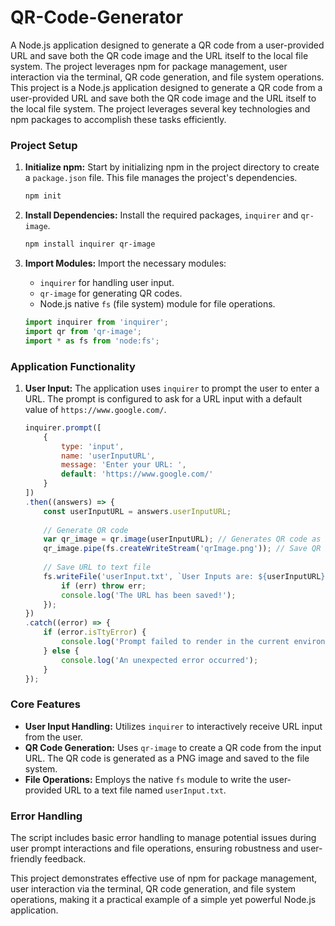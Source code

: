 # QR-Code-Generator
A Node.js application designed to generate a QR code from a user-provided URL and save both the QR code image and the URL itself to the local file system. The project leverages npm  for package management, user interaction via the terminal, QR code generation, and file system operations.
This project is a Node.js application designed to generate a QR code from a user-provided URL and save both the QR code image and the URL itself to the local file system. The project leverages several key technologies and npm packages to accomplish these tasks efficiently.

### Project Setup

1. **Initialize npm:** Start by initializing npm in the project directory to create a `package.json` file. This file manages the project's dependencies.
   ```bash
   npm init
   ```

2. **Install Dependencies:** Install the required packages, `inquirer` and `qr-image`.
   ```bash
   npm install inquirer qr-image
   ```

3. **Import Modules:** Import the necessary modules:
   - `inquirer` for handling user input.
   - `qr-image` for generating QR codes.
   - Node.js native `fs` (file system) module for file operations.
   ```javascript
   import inquirer from 'inquirer';
   import qr from 'qr-image';
   import * as fs from 'node:fs';
   ```

### Application Functionality

1. **User Input:** The application uses `inquirer` to prompt the user to enter a URL. The prompt is configured to ask for a URL input with a default value of `https://www.google.com/`.
   ```javascript
   inquirer.prompt([
       {
           type: 'input',
           name: 'userInputURL',
           message: 'Enter your URL: ',
           default: 'https://www.google.com/'
       }
   ])
   .then((answers) => {
       const userInputURL = answers.userInputURL;
       
       // Generate QR code
       var qr_image = qr.image(userInputURL); // Generates QR code as a PNG image
       qr_image.pipe(fs.createWriteStream('qrImage.png')); // Save QR code image to file
       
       // Save URL to text file
       fs.writeFile('userInput.txt', `User Inputs are: ${userInputURL}`, (err) => {
           if (err) throw err;
           console.log('The URL has been saved!');
       });
   })
   .catch((error) => {
       if (error.isTtyError) {
           console.log('Prompt failed to render in the current environment');
       } else {
           console.log('An unexpected error occurred');
       }
   });
   ```

### Core Features

- **User Input Handling:** Utilizes `inquirer` to interactively receive URL input from the user.
- **QR Code Generation:** Uses `qr-image` to create a QR code from the input URL. The QR code is generated as a PNG image and saved to the file system.
- **File Operations:** Employs the native `fs` module to write the user-provided URL to a text file named `userInput.txt`.

### Error Handling

The script includes basic error handling to manage potential issues during user prompt interactions and file operations, ensuring robustness and user-friendly feedback.

This project demonstrates effective use of npm for package management, user interaction via the terminal, QR code generation, and file system operations, making it a practical example of a simple yet powerful Node.js application.

